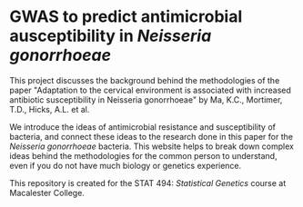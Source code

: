 # GWAS to predict antimicrobial ausceptibility in *Neisseria gonorrhoeae*

This project discusses the background behind the methodologies of the paper "Adaptation to the cervical environment is associated with increased antibiotic susceptibility in Neisseria gonorrhoeae" by Ma, K.C., Mortimer, T.D., Hicks, A.L. et al. 

We introduce the ideas of antimicrobial resistance and susceptibility of bacteria, and connect these ideas to the research done in this paper for the *Neisseria gonorrhoeae* bacteria. This website helps to break down complex ideas behind the methodologies for the common person to understand, even if you do not have much biology or genetics experience.

This repository is created for the STAT 494: *Statistical Genetics* course at Macalester College.
